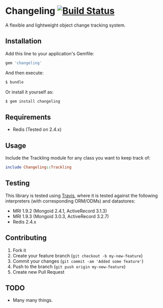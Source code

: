 # Changeling [![Build Status][travis-image]][travis-link]

[travis-image]: https://secure.travis-ci.org/hahuang65/Changeling.png?branch=master
[travis-link]: http://travis-ci.org/hahuang65/Changeling
[travis-home]: http://travis-ci.org/

A flexible and lightweight object change tracking system.

## Installation

Add this line to your application's Gemfile:
    
```ruby
gem 'changeling'
```

And then execute:

```sh
$ bundle
```

Or install it yourself as:

```sh
$ gem install changeling
```

## Requirements

* Redis (Tested on 2.4.x)

## Usage

Include the Trackling module for any class you want to keep track of:

```ruby    
include Changeling::Trackling
```

## Testing

This library is tested using [Travis][travis-home], where it is tested
against the following interpreters (with corresponding ORM/ODMs) and datastores:

* MRI 1.9.2 (Mongoid 2.4.1, ActiveRecord 3.1.3)
* MRI 1.9.3 (Mongoid 3.0.3, ActiveRecord 3.2.7)
* Redis 2.4.x

## Contributing

1. Fork it
2. Create your feature branch (`git checkout -b my-new-feature`)
3. Commit your changes (`git commit -am 'Added some feature'`)
4. Push to the branch (`git push origin my-new-feature`)
5. Create new Pull Request

## TODO

* Many many things.
